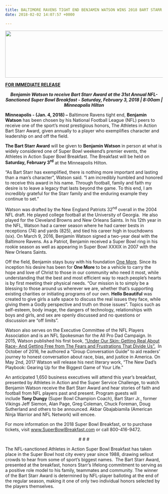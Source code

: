```yaml
---
title: BALTIMORE RAVENS TIGHT END BENJAMIN WATSON WINS 2018 BART STARR AWARD
date: 2018-02-02 14:07:57 +0000

---
```

<div class="align-center">
<img width="550px" height="150px" src="{{ site.baseurl }}/assets/img/2018SuperBowlBreakfastLogo.png" />
</div>
<p><strong><span style="text-decoration: underline;"></span></strong></p><p><strong><span style="text-decoration: underline;"></span></strong></p>
<p><strong><span style="text-decoration: underline;">FOR IMMEDIATE RELEASE </span></strong></p>
<p style="text-align: center;"><strong><em>Benjamin Watson to receive Bart Starr Award at the 31st Annual NFL-Sanctioned Super Bowl Breakfast - Saturday, February 3, 2018 | 8:00am | Minneapolis Hilton</em></strong></p><p></p><p><strong>Minneapolis - (Jan. 4, 2018) –</strong> Baltimore Ravens tight end, <strong>Benjamin Watson</strong> has been chosen by his National Football League (NFL) peers to receive one of the sport’s most prestigious honors, The Athletes in Action Bart Starr Award, given annually to a player who exemplifies character and leadership on and off the field.</p><p></p><p><strong>The Bart Starr Award</strong> will be given to <strong>Benjamin Watson</strong> in person at what is widely considered one of Super Bowl weekend’s premier events, the Athletes in Action Super Bowl Breakfast. The Breakfast will be held on <strong>Saturday, February 3<sup>rd</sup></strong> at the Minneapolis Hilton.</p><p></p><p>“As Bart Starr has exemplified, there is nothing more important and lasting than a man’s character”, Watson said. “I am incredibly humbled and honored to receive this award in his name. Through football, family and faith my desire is to leave a legacy that lasts beyond the game. To this end, I am incredibly grateful for the Starr family and the enduring example they continue to set.”</p><p></p><p>Watson was drafted by the New England Patriots 32<sup>nd</sup> overall in the 2004 NFL draft. He played college football at the University of Georgia.  He also played for the Cleveland Browns and New Orleans Saints. In his 12th year in the NFL, Watson had a career season where he had career bests in receptions (74) and yards (825), and tied his career high in touchdowns (six). On March 9, 2016, Benjamin Watson signed a two-year deal with the Baltimore Ravens. As a Patriot, Benjamin received a Super Bowl ring in his rookie season as well as appearing in Super Bowl XXXIX in 2007 with the New Orleans Saints.</p><p></p><p>Off the field, Benjamin stays busy with his foundation <a href="http://www.thebenjaminwatson.com/foundation/">One More</a>. Since its inception his desire has been for <strong>One More</strong> to be a vehicle to carry the hope and love of Christ to those in our community who need it most, while understanding that the best and most efficient way to reach people’s hearts is by first meeting their physical needs. “Our mission is to simply be a blessing to those around us wherever we are, whether that’s supporting existing charities or initiating programs of our own. <strong>Hello Beautiful</strong> was created to give girls a safe space to discuss the real issues they face, while giving them a Godly perspective and truth on those issues”. Topics such as self-esteem, body image, the dangers of technology, relationships with boys and girls, and sex are openly discussed and no questions or discussion are “off limits”.</p><p></p><p>Watson also serves on the Executive Committee of the NFL Players Association and is an NFL Spokesman for the All Pro Dad Campaign. In 2015, Watson published his first book, <a href="http://underourskinbook.com/">“Under Our Skin: Getting Real About Race- And Getting Free from The Fears and Frustrations That Divide Us”.</a>  In October of 2016, he authored a “Group Conversation Guide” to aid readers’ journey to honest conversation about race, bias, and justice in America. On May 2nd, 2017 Watson will release his next literary work, “The New Dad’s Playbook: Gearing Up for the Biggest Game of Your Life.”</p><p></p><p>An anticipated 1,650 business executives will attend this year’s breakfast, presented by Athletes in Action and the Super Service Challenge, to watch Benjamin Watson receive the Bart Starr Award and hear stories of faith and football from NFL players past and present. Program guests will include <strong>Tony Dungy</strong> (Super Bowl Champion Coach), Bart Starr Jr., former Vikings Jeff Siemon, Alan Page, Greg Coleman, Chuck Foreman, Doug Sutherland and others to be announced. Akbar Gbajabiamila (American Ninja Warrior and NFL Network) will emcee.</p><p></p><p>For more information on the 2018 Super Bowl Breakfast, or to purchase tickets, visit <a href="www.superbowlbreakfast.com">www.SuperBowlBreakfast.com</a> or call 800-416-9472.</p><p></p><p style="text-align: center;"># # #</p><p></p><p>The NFL-sanctioned Athletes in Action Super Bowl Breakfast has taken place in the Super Bowl host city every year since 1988, drawing sellout crowds to hear from some of sport’s biggest names.  The Bart Starr Award, presented at the breakfast, honors Starr’s lifelong commitment to serving as a positive role model to his family, teammates and community. The winner of the Bart Starr Award is determined by NFL-player balloting at the end of the regular season, making it one of only two individual honors selected by the players themselves.</p>